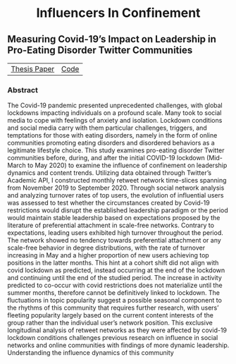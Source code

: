 <!DOCTYPE html>
<html>
</head>
<body>
  <div align="center">
    <h1 style="text-align: center;">Influencers In Confinement</h1>
  </div>

  <h2>Measuring Covid-19’s Impact on Leadership in Pro-Eating Disorder Twitter Communities</h2>

  <table>
    <tr>
      <td><a href="http://urn.kb.se/resolve?urn=urn:nbn:se:liu:diva-199924">Thesis Paper</a></td>
      <td><a href="https://github.com/jackiwock/portfolio/tree/main/Masters_Thesis/Code">Code</a></td>
    </tr>
  </table>

  <h3>Abstract</h3>

  <p>
    The Covid-19 pandemic presented unprecedented challenges, with global lockdowns impacting individuals on a profound scale. Many took to social media to cope with feelings of anxiety and isolation. Lockdown conditions and social media carry with them particular challenges, triggers, and temptations for those with eating disorders, namely in the form of online communities promoting eating disorders and disordered behaviors as a legitimate lifestyle choice. This study examines pro-eating disorder Twitter communities before, during, and after the initial COVID-19 lockdown (Mid-March to May 2020) to examine the influence of confinement on leadership dynamics and content trends. Utilizing data obtained through Twitter’s Academic API, I constructed monthly retweet network time-slices spanning from November 2019 to September 2020. Through social network analysis and analyzing turnover rates of top users, the evolution of influential users was assessed to test whether the circumstances created by Covid-19 restrictions would disrupt the established leadership paradigm or the period would maintain stable leadership based on expectations proposed by the literature of preferential attachment in scale-free networks. Contrary to expectations, leading users exhibited high turnover throughout the period. The network showed no tendency towards preferential attachment or any scale-free behavior in degree distributions, with the rate of turnover increasing in May and a higher proportion of new users achieving top positions in the latter months. This hint at a cohort shift did not align with covid lockdown as predicted, instead occurring at the end of the lockdown and continuing until the end of the studied period. The increase in activity predicted to co-occur with covid restrictions does not materialize until the summer months, therefore cannot be definitively linked to lockdown. The fluctuations in topic popularity suggest a possible seasonal component to the rhythms of this community that requires further research, with users’ fleeting popularity largely based on the current content interests of the group rather than the individual user’s network position. This exclusive longitudinal analysis of retweet networks as they were affected by covid-19 lockdown conditions challenges previous research on influence in social networks and online communities with findings of more dynamic leadership. Understanding the influence dynamics of this community
  </p>
</body>
</html>

